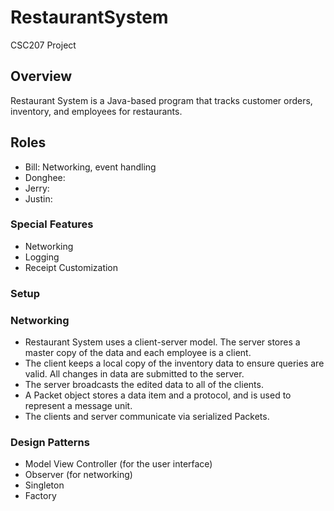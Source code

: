 # RestaurantSystem
CSC207 Project

## Overview
Restaurant System is a Java-based program that tracks customer orders, inventory, and employees for restaurants. 

## Roles
* Bill: Networking, event handling
* Donghee: 
* Jerry: 
* Justin:

### Special Features
* Networking
* Logging
* Receipt Customization

### Setup

### Networking
* Restaurant System uses a client-server model. The server stores a master copy of the data and each employee is a client.
* The client keeps a local copy of the inventory data to ensure queries are valid. All changes in data are submitted to the server.
* The server broadcasts the edited data to all of the clients.
* A Packet object stores a data item and a protocol, and is used to represent a message unit. 
* The clients and server communicate via serialized Packets.

### Design Patterns
* Model View Controller (for the user interface)
* Observer (for networking)
* Singleton
* Factory
